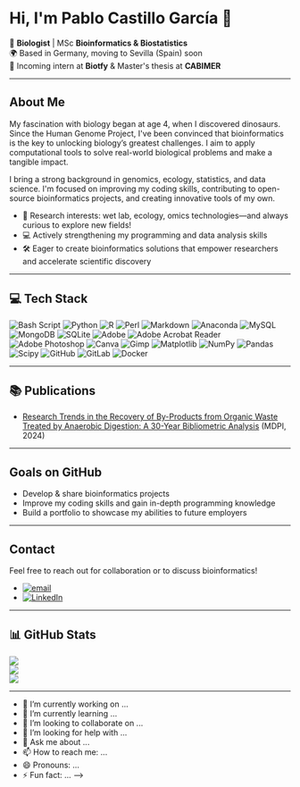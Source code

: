 # Hi, I'm Pablo Castillo García 👋

🧬 **Biologist** | MSc **Bioinformatics & Biostatistics**  
🌍 Based in Germany, moving to Sevilla (Spain) soon  
🏢 Incoming intern at **Biotfy** & Master's thesis at **CABIMER**

---

## About Me

My fascination with biology began at age 4, when I discovered dinosaurs. Since the Human Genome Project, I've been convinced that bioinformatics is the key to unlocking biology’s greatest challenges. I aim to apply computational tools to solve real-world biological problems and make a tangible impact.

I bring a strong background in genomics, ecology, statistics, and data science. I'm focused on improving my coding skills, contributing to open-source bioinformatics projects, and creating innovative tools of my own.

- 🔬 Research interests: wet lab, ecology, omics technologies—and always curious to explore new fields!
- 💻 Actively strengthening my programming and data analysis skills
- 🛠️ Eager to create bioinformatics solutions that empower researchers and accelerate scientific discovery

---

## 💻 Tech Stack

![Bash Script](https://img.shields.io/badge/bash_script-%23121011.svg?style=for-the-badge&logo=gnu-bash&logoColor=white) ![Python](https://img.shields.io/badge/python-3670A0?style=for-the-badge&logo=python&logoColor=ffdd54) ![R](https://img.shields.io/badge/r-%23276DC3.svg?style=for-the-badge&logo=r&logoColor=white) ![Perl](https://img.shields.io/badge/perl-%2339457E.svg?style=for-the-badge&logo=perl&logoColor=white) ![Markdown](https://img.shields.io/badge/markdown-%23000000.svg?style=for-the-badge&logo=markdown&logoColor=white) ![Anaconda](https://img.shields.io/badge/Anaconda-%2344A833.svg?style=for-the-badge&logo=anaconda&logoColor=white) ![MySQL](https://img.shields.io/badge/mysql-4479A1.svg?style=for-the-badge&logo=mysql&logoColor=white) ![MongoDB](https://img.shields.io/badge/MongoDB-%234ea94b.svg?style=for-the-badge&logo=mongodb&logoColor=white) ![SQLite](https://img.shields.io/badge/sqlite-%2307405e.svg?style=for-the-badge&logo=sqlite&logoColor=white) ![Adobe](https://img.shields.io/badge/adobe-%23FF0000.svg?style=for-the-badge&logo=adobe&logoColor=white) ![Adobe Acrobat Reader](https://img.shields.io/badge/Adobe%20Acrobat%20Reader-EC1C24.svg?style=for-the-badge&logo=Adobe%20Acrobat%20Reader&logoColor=white) ![Adobe Photoshop](https://img.shields.io/badge/adobe%20photoshop-%2331A8FF.svg?style=for-the-badge&logo=adobe%20photoshop&logoColor=white) ![Canva](https://img.shields.io/badge/Canva-%2300C4CC.svg?style=for-the-badge&logo=Canva&logoColor=white) ![Gimp](https://img.shields.io/badge/Gimp-657D8B?style=for-the-badge&logo=gimp&logoColor=FFFFFF) ![Matplotlib](https://img.shields.io/badge/Matplotlib-%23ffffff.svg?style=for-the-badge&logo=Matplotlib&logoColor=black) ![NumPy](https://img.shields.io/badge/numpy-%23013243.svg?style=for-the-badge&logo=numpy&logoColor=white) ![Pandas](https://img.shields.io/badge/pandas-%23150458.svg?style=for-the-badge&logo=pandas&logoColor=white) ![Scipy](https://img.shields.io/badge/SciPy-%230C55A5.svg?style=for-the-badge&logo=scipy&logoColor=%white) ![GitHub](https://img.shields.io/badge/github-%23121011.svg?style=for-the-badge&logo=github&logoColor=white) ![GitLab](https://img.shields.io/badge/gitlab-%23181717.svg?style=for-the-badge&logo=gitlab&logoColor=white) ![Docker](https://img.shields.io/badge/docker-%230db7ed.svg?style=for-the-badge&logo=docker&logoColor=white)
 
---

## 📚 Publications
 
- [Research Trends in the Recovery of By-Products from Organic Waste Treated by Anaerobic Digestion: A 30-Year Bibliometric Analysis](https://www.mdpi.com/2311-5637/10/9/446) (MDPI, 2024)

---

## Goals on GitHub

- Develop & share bioinformatics projects
- Improve my coding skills and gain in-depth programming knowledge
- Build a portfolio to showcase my abilities to future employers

---

## Contact

Feel free to reach out for collaboration or to discuss bioinformatics!

- [![email](https://img.shields.io/badge/Email-D14836?logo=gmail&logoColor=white)](mailto:pablocastillo909@gmail.com) 
- [![LinkedIn](https://img.shields.io/badge/LinkedIn-%230077B5.svg?logo=linkedin&logoColor=white)](https://linkedin.com/in/pablo-castillo-garcía-637a1816a) 

---

## 📊 GitHub Stats

![](https://github-readme-stats.vercel.app/api?username=BioPabloCG&theme=nightowl&hide_border=false&include_all_commits=true&count_private=true)<br/>
![](https://nirzak-streak-stats.vercel.app/?user=BioPabloCG&theme=nightowl&hide_border=false)<br/>
![](https://github-readme-stats.vercel.app/api/top-langs/?username=BioPabloCG&theme=nightowl&hide_border=false&include_all_commits=true&count_private=true&layout=compact)

---


- 🔭 I’m currently working on ...
- 🌱 I’m currently learning ...
- 👯 I’m looking to collaborate on ...
- 🤔 I’m looking for help with ...
- 💬 Ask me about ...
- 📫 How to reach me: ...
- 😄 Pronouns: ...
- ⚡ Fun fact: ...
-->
